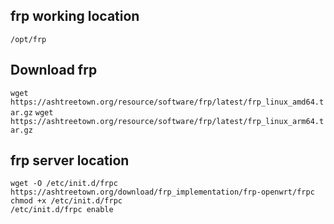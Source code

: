 ## frp working location
`/opt/frp`

## Download frp
`wget https://ashtreetown.org/resource/software/frp/latest/frp_linux_amd64.tar.gz`
`wget https://ashtreetown.org/resource/software/frp/latest/frp_linux_arm64.tar.gz`

## frp server location
```
wget -O /etc/init.d/frpc https://ashtreetown.org/download/frp_implementation/frp-openwrt/frpc
chmod +x /etc/init.d/frpc
/etc/init.d/frpc enable
```